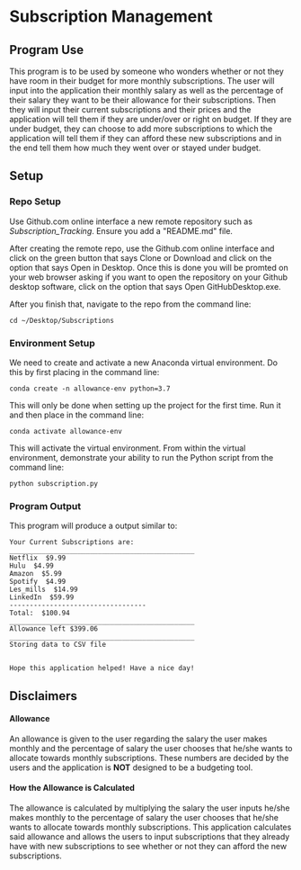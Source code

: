 # Subscription Management

## Program Use

This program is to be used by someone who wonders whether or not they have room in their budget for more monthly subscriptions. The user will input into the application their monthly salary as well as the percentage of their salary they want to be their allowance for their subscriptions. Then they will input their current subscriptions and their prices and the application will tell them if they are under/over or right on budget. If they are under budget, they can choose to add more subscriptions to which the application will tell them if they can afford these new subscriptions and in the end tell them how much they went over or stayed under budget. 

## Setup

### Repo Setup

Use Github.com online interface a new remote repository such as *Subscription_Tracking*. Ensure you add a "README.md" file.

After creating the remote repo, use the Github.com online interface and click on the green button that says Clone or Download and click on the option that says Open in Desktop. Once this is done you will be promted on your web browser asking if you want to open the repository on your Github desktop software, click on the option that says Open GitHubDesktop.exe.

After you finish that, navigate to the repo from the command line:

```
cd ~/Desktop/Subscriptions
```

### Environment Setup

We need to create and activate a new Anaconda virtual environment. Do this by first placing in the command line:

```
conda create -n allowance-env python=3.7
```
This will only be done when setting up the project for the first time. Run it and then place in the command line:

```
conda activate allowance-env
```
This will activate the virtual environment. From within the virtual environment, demonstrate your ability to run the Python script from the command line:
```
python subscription.py
```

### Program Output

This program will produce a output similar to:

```
Your Current Subscriptions are:
______________________________________________
Netflix  $9.99
Hulu  $4.99
Amazon  $5.99
Spotify  $4.99
Les_mills  $14.99
LinkedIn  $59.99
----------------------------------
Total:  $100.94
______________________________________________
Allowance left $399.06
______________________________________________
Storing data to CSV file


Hope this application helped! Have a nice day!

```


## Disclaimers 

#### Allowance

An allowance is given to the user regarding the salary the user makes monthly and the percentage of salary the user chooses that he/she wants to allocate towards monthly subscriptions. These numbers are decided by the users and the application is **NOT** designed to be a budgeting tool.

#### How the Allowance is Calculated

The allowance is calculated by multiplying the salary the user inputs he/she makes monthly to the percentage of salary the user chooses that he/she wants to allocate towards monthly subscriptions. This application calculates said allowance and allows the users to input subscriptions that they already have with new subscriptions to see whether or not they can afford the new subscriptions.




